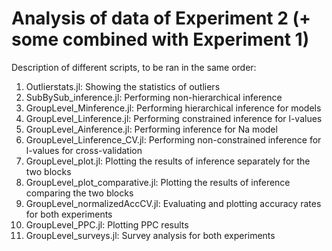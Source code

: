# Analysis of data of Experiment 2 (+ some combined with Experiment 1)

Description of different scripts, to be ran in the same order:
1.  Outlierstats.jl: Showing the statistics of outliers
2.  SubBySub_inference.jl: Performing non-hierarchical inference
3.  GroupLevel_Minference.jl: Performing hierarchical inference for models
4.  GroupLevel_Linference.jl: Performing constrained inference for l-values
5.  GroupLevel_Ainference.jl: Performing inference for Na model
6.  GroupLevel_Linference_CV.jl: Performing non-constrained inference for l-values for cross-validation
7.  GroupLevel_plot.jl: Plotting the results of inference separately for the two blocks
8.  GroupLevel_plot_comparative.jl: Plotting the results of inference comparing the two blocks
9.  GroupLevel_normalizedAccCV.jl: Evaluating and plotting accuracy rates for both experiments
10. GroupLevel_PPC.jl: Plotting PPC results
11. GroupLevel_surveys.jl: Survey analysis for both experiments
